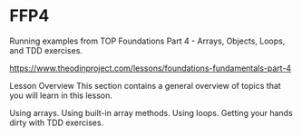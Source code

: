 # FFP4
Running examples from TOP Foundations Part 4 - Arrays, Objects, Loops, and TDD exercises. 

https://www.theodinproject.com/lessons/foundations-fundamentals-part-4

Lesson Overview
This section contains a general overview of topics that you will learn in this lesson.

Using arrays.
Using built-in array methods.
Using loops.
Getting your hands dirty with TDD exercises.